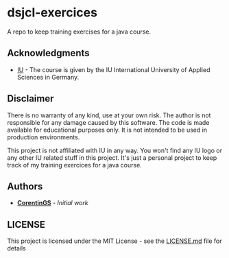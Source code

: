 # dsjcl-exercices

A repo to keep training exercises for a java course.

## Acknowledgments

* [IU](https://iu.org) - The course is given by the IU International University of Applied Sciences in Germany.

## Disclaimer

There is no warranty of any kind, use at your own risk. The author is not responsible for any damage caused by this software.
The code is made available for educational purposes only. It is not intended to be used in production environments. 

This project is not affiliated with IU in any way.
You won't find any IU logo or any other IU related stuff in this project. It's just a personal project to keep track of my training exercices for a java course.

## Authors

* **[CorentinGS](https://corentigs.vercel.app/)** - *Initial work*

## LICENSE

This project is licensed under the MIT License - see the [LICENSE.md](LICENSE.md) file for details